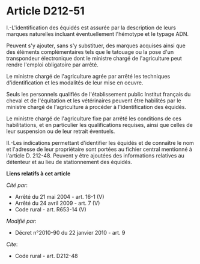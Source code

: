 # Article D212-51

I.-L'identification des équidés est assurée par la description de leurs marques naturelles incluant éventuellement l'hémotype
et le typage ADN. 

Peuvent s'y ajouter, sans s'y substituer, des marques acquises ainsi que des éléments complémentaires tels que le tatouage ou
la pose d'un transpondeur électronique dont le ministre chargé de l'agriculture peut rendre l'emploi obligatoire par arrêté. 

Le ministre chargé de l'agriculture agrée par arrêté les techniques d'identification et les modalités de leur mise en
oeuvre. 

Seuls les personnels qualifiés de l'établissement public Institut français du cheval et de l'équitation et les vétérinaires
peuvent être habilités par le ministre chargé de l'agriculture à procéder à l'identification des équidés. 

Le ministre chargé de l'agriculture fixe par arrêté les conditions de ces habilitations, et en particulier les qualifications
requises, ainsi que celles de leur suspension ou de leur retrait éventuels. 

II.-Les indications permettant d'identifier les équidés et de connaître le nom et l'adresse de leur propriétaire sont portées
au fichier central mentionné à l'article D. 212-48. Peuvent y être ajoutées des informations relatives au détenteur et au
lieu de stationnement des équidés.

**Liens relatifs à cet article**

_Cité par_:

  - Arrêté du 21 mai 2004 - art. 16-1 (V)
  - Arrêté du 24 avril 2009 - art. 7 (V)
  - Code rural - art. R653-14 (V)

_Modifié par_:

  - Décret n°2010-90 du 22 janvier 2010 - art. 9

_Cite_:

  - Code rural - art. D212-48
